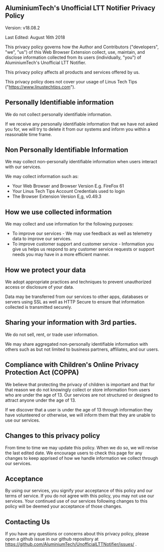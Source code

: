 ## AluminiumTech's Unofficial LTT Notifier Privacy Policy

Version: v18.08.2

Last Edited: August 16th 2018

This privacy policy governs how the Author and Contributors ("developers", "we", "us") of this Web Browser Extension collect, use, maintain, and disclose information collected from its users (individually, "you") of AluminiumTech's Unofficial LTT Notifier.

This privacy policy affects all products and services offered by us.

This privacy policy does not cover your usage of Linus Tech Tips ("https://www.linustechtips.com").

## Personally Identifiable information
We do not collect personally identifiable information.

If we receive any personally identifiable information that we have not asked you for, we will try to delete it from our systems and inform you within a reasonable time frame.

## Non Personally Identifiable Information
We may collect non-personally identifiable information when users interact with our services.

We may collect information such as:
* Your Web Browser and Browser Version E.g. FireFox 61
* Your Linus Tech Tips Account Credentials used to login
* The Browser Extension Version E,g, v0.49.3

## How we use collected information
We may collect and use information for the following purposes:

* To improve our services - We may use feedback as well as telemetry data to improve our services.
* To improve customer support and customer service - Information you give us helps us respond to any customer service requests or support needs you may have in a more efficient manner.

## How we protect your data
We adopt appropriate practices and techniques to prevent unauthorized access or disclosure of your data.

Data may be transferred from our services to other apps, databases or servers using SSL as well as HTTP Secure to ensure that information collected is transmitted securely.

## Sharing your information with 3rd parties.
We do not sell, rent, or trade user information.

We may share aggregated non-personally identifiable information with others such as but not limited to business partners, affiliates, and our users.

## Compliance with Children's Online Privacy Protection Act (COPPA)
We believe that protecting the privacy of children is important and that for that reason we do not knowingly collect or store information from users who are under the age of 13. Our services are not structured or designed to attract anyone under the age of 13.

If we discover that a user is under the age of 13 through information they have volunteered or otherwise, we will inform them that they are unable to use our services.

## Changes to this privacy policy
From time to time we may update this policy. When we do so, we will revise the last edited date. We encourage users to check this page for any changes to keep apprised of how we handle information we collect through our services.

## Acceptance
By using our services, you signify your acceptance of this policy and our terms of service. If you do not agree with this policy, you may not use our services. Your continued use of our services following changes to this policy will be deemed your acceptance of those changes.

## Contacting Us
If you have any questions or concerns about this privacy policy, please open a github issue in our github repository at https://github.com/AluminiumTech/UnofficialLTTNotifier/issues/ .
